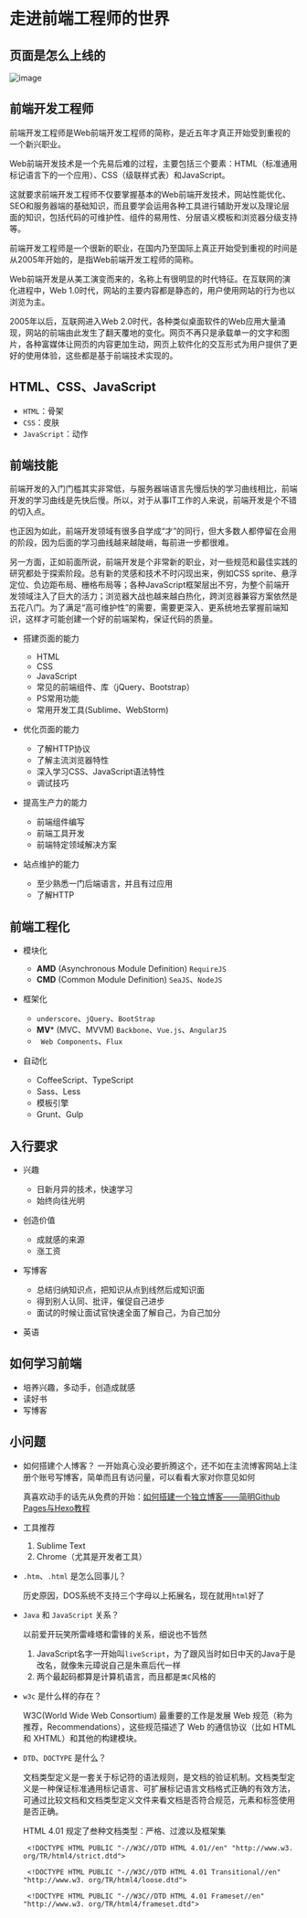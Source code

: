 # 走进前端工程师的世界

## 页面是怎么上线的

![image](http://lsly1989.qiniudn.com/150307flow.png)

## 前端开发工程师

前端开发工程师是Web前端开发工程师的简称，是近五年才真正开始受到重视的一个新兴职业。

Web前端开发技术是一个先易后难的过程，主要包括三个要素：HTML（标准通用标记语言下的一个应用）、CSS（级联样式表）和JavaScript。

这就要求前端开发工程师不仅要掌握基本的Web前端开发技术，网站性能优化、SEO和服务器端的基础知识，而且要学会运用各种工具进行辅助开发以及理论层面的知识，包括代码的可维护性、组件的易用性、分层语义模板和浏览器分级支持等。

前端开发工程师是一个很新的职业，在国内乃至国际上真正开始受到重视的时间是从2005年开始的，是指Web前端开发工程师的简称。

Web前端开发是从美工演变而来的，名称上有很明显的时代特征。在互联网的演化进程中，Web 1.0时代，网站的主要内容都是静态的，用户使用网站的行为也以浏览为主。

2005年以后，互联网进入Web 2.0时代，各种类似桌面软件的Web应用大量涌现，网站的前端由此发生了翻天覆地的变化。网页不再只是承载单一的文字和图片，各种富媒体让网页的内容更加生动，网页上软件化的交互形式为用户提供了更好的使用体验，这些都是基于前端技术实现的。

## HTML、CSS、JavaScript

* `HTML`：骨架
* `CSS`：皮肤
* `JavaScript`：动作

## 前端技能

前端开发的入门门槛其实非常低，与服务器端语言先慢后快的学习曲线相比，前端开发的学习曲线是先快后慢。所以，对于从事IT工作的人来说，前端开发是个不错的切入点。

也正因为如此，前端开发领域有很多自学成“才”的同行，但大多数人都停留在会用的阶段，因为后面的学习曲线越来越陡峭，每前进一步都很难。

另一方面，正如前面所说，前端开发是个非常新的职业，对一些规范和最佳实践的研究都处于探索阶段。总有新的灵感和技术不时闪现出来，例如CSS sprite、悬浮定位、负边距布局、栅格布局等；各种JavaScript框架层出不穷，为整个前端开发领域注入了巨大的活力；浏览器大战也越来越白热化，跨浏览器兼容方案依然是五花八门。为了满足“高可维护性”的需要，需要更深入、更系统地去掌握前端知识，这样才可能创建一个好的前端架构，保证代码的质量。


* 搭建页面的能力
	* HTML
	* CSS
	* JavaScript
	* 常见的前端组件、库（jQuery、Bootstrap）
	* PS常用功能
	* 常用开发工具(Sublime、WebStorm)


* 优化页面的能力
	* 了解HTTP协议
	* 了解主流浏览器特性
	* 深入学习CSS、JavaScript语法特性
	* 调试技巧


* 提高生产力的能力
	* 前端组件编写
	* 前端工具开发
	* 前端特定领域解决方案


* 站点维护的能力
	* 至少熟悉一门后端语言，并且有过应用
	* 了解HTTP


## 前端工程化

* 模块化
	* **AMD** (Asynchronous Module Definition) `RequireJS`
	* **CMD** (Common Module Definition) `SeaJS`、`NodeJS`

* 框架化
	* `underscore`、`jQuery`、`BootStrap`
	* **MV*** (MVC、MVVM) `Backbone`、`Vue.js`、`AngularJS`
	* ` Web Components`、`Flux`

* 自动化
	* CoffeeScript、TypeScript
	* Sass、Less
	* 模板引擎
	* Grunt、Gulp

## 入行要求

* 兴趣
	* 日新月异的技术，快速学习
	* 始终向往光明

* 创造价值
	* 成就感的来源
	* 涨工资

* 写博客
	* 总结归纳知识点，把知识从点到线然后成知识面
	* 得到别人认同、批评，催促自己进步
	* 面试的时候让面试官快速全面了解自己，为自己加分

* 英语

## 如何学习前端

* 培养兴趣，多动手，创造成就感
* 读好书
* 写博客

## 小问题

* 如何搭建个人博客？
	一开始真心没必要折腾这个，还不如在主流博客网站上注册个账号写博客，简单而且有访问量，可以看看大家对你意见如何

	真喜欢动手的话先从免费的开始：[如何搭建一个独立博客——简明Github Pages与Hexo教程](http://cnfeat.com/2014/05/10/2014-05-11-how-to-build-a-blog/)

* 工具推荐
	1. Sublime Text
	2. Chrome（尤其是开发者工具）

*  `.htm`、`.html` 是怎么回事儿？

	历史原因，DOS系统不支持三个字母以上拓展名，现在就用`html`好了

*  `Java` 和 `JavaScript` 关系？

	以前爱开玩笑所雷峰塔和雷锋的关系，细说也不皆然
	1. JavaScript名字一开始叫`liveScript`，为了跟风当时如日中天的Java于是改名，就像朱元璋说自己是朱熹后代一样
	2. 两个最起码都算是计算机语言，而且都是`类C`风格的

*  `w3c` 是什么样的存在？

	W3C(World Wide Web Consortium) 最重要的工作是发展 Web 规范（称为推荐，Recommendations），这些规范描述了 Web 的通信协议（比如 HTML 和 XHTML）和其他的构建模块。

*  `DTD`、`DOCTYPE` 是什么？

	文档类型定义是一套关于标记符的语法规则，是文档的验证机制。文档类型定义是一种保证标准通用标记语言、可扩展标记语言文档格式正确的有效方法，可通过比较文档和文档类型定义文件来看文档是否符合规范，元素和标签使用是否正确。


	HTML 4.01 规定了叁种文档类型：严格、过渡以及框架集

		<!DOCTYPE HTML PUBLIC "-//W3C//DTD HTML 4.01//en" "http://www.w3. org/TR/html4/strict.dtd">

		<!DOCTYPE HTML PUBLIC "-//W3C//DTD HTML 4.01 Transitional//en" "http://www.w3. org/TR/html4/loose.dtd">

		<!DOCTYPE HTML PUBLIC "-//W3C//DTD HTML 4.01 Frameset//en" "http://www.w3. org/TR/html4/frameset.dtd">
